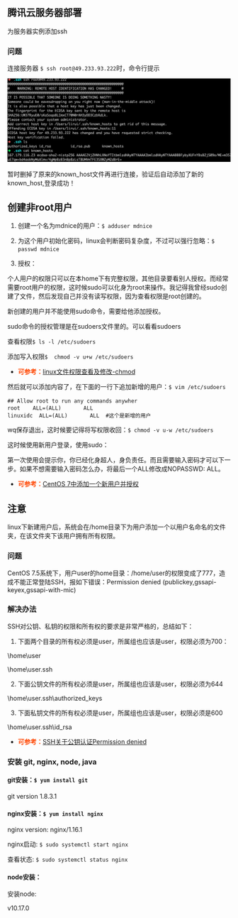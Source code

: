 ## 腾讯云服务器部署
  
为服务器实例添加ssh

### 问题

连接服务器 ```$ ssh root@49.233.93.222```时，命令行提示

![WechatIMG7](_media/1.jpg)

暂时删掉了原来的known_host文件再进行连接，验证后自动添加了新的known_host,登录成功！

##  创建非root用户

1. 创建一个名为mdnice的用户：`$ adduser mdnice`

2. 为这个用户初始化密码，linux会判断密码复杂度，不过可以强行忽略：`$ passwd mdnice`

3. 授权：

个人用户的权限只可以在本home下有完整权限，其他目录要看别人授权。而经常需要root用户的权限，这时候sudo可以化身为root来操作。我记得我曾经sudo创建了文件，然后发现自己并没有读写权限，因为查看权限是root创建的。

新创建的用户并不能使用sudo命令，需要给他添加授权。

sudo命令的授权管理是在sudoers文件里的。可以看看sudoers

查看权限`$ ls -l /etc/sudoers`

添加写入权限`$  chmod -v u+w /etc/sudoers`

- <span style="color:orangered;font-weight:bold;">可参考：</span>[linux文件权限查看及修改-chmod](https://blog.csdn.net/haydenwang8287/article/details/1753883)

然后就可以添加内容了，在下面的一行下追加新增的用户：`$ vim /etc/sudoers`

```
## Allow root to run any commands anywher  
root    ALL=(ALL)       ALL  
linuxidc  ALL=(ALL)       ALL  #这个是新增的用户
```

wq保存退出，这时候要记得将写权限收回：`$ chmod -v u-w /etc/sudoers`

这时候使用新用户登录，使用sudo：

第一次使用会提示你，你已经化身超人，身负责任。而且需要输入密码才可以下一步。如果不想需要输入密码怎么办，将最后一个ALL修改成NOPASSWD: ALL。

- <span style="color:orangered;font-weight:bold;">可参考：</span>[CentOS 7中添加一个新用户并授权](https://blog.csdn.net/GGxiaobai/article/details/53504989)

## 注意

linux下新建用户后，系统会在/home目录下为用户添加一个以用户名命名的文件夹，在该文件夹下该用户拥有所有权限。

### 问题

CentOS 7.5系统下，用户user的home目录：/home/user的权限变成了777，造成不能正常登陆SSH，报如下错误：Permission denied (publickey,gssapi-keyex,gssapi-with-mic)

### 解决办法

SSH对公钥、私钥的权限和所有权的要求是非常严格的，总结如下：

1. 下面两个目录的所有权必须是user，所属组也应该是user，权限必须为700：

\home\user

\home\user\.ssh

2. 下面公钥文件的所有权必须是user，所属组也应该是user，权限必须为644

\home\user\.ssh\authorized_keys

3. 下面私钥文件的所有权必须是user，所属组也应该是user，权限必须是600

\home\user\.ssh\id_rsa

- <span style="color:orangered;font-weight:bold;">可参考：</span>[SSH关于公钥认证Permission denied ](https://blog.csdn.net/k178441367/article/details/51325116)

### 安装 git, nginx, node, java

#### git安装：`$ yum install git`

git version 1.8.3.1

#### nginx安装：`$ yum install nginx`

nginx version: nginx/1.16.1

nginx启动: `$ sudo systemctl start nginx`

查看状态: `$ sudo systemctl status nginx`

#### node安装：

安装node: 

v10.17.0